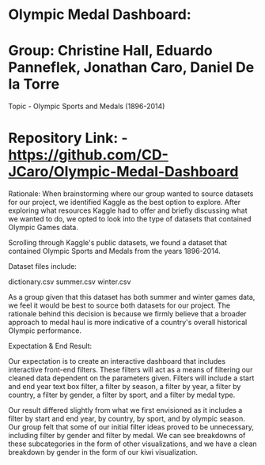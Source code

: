 # Olympic Medal Dashboard:
# Group: Christine Hall, Eduardo Panneflek, Jonathan Caro, Daniel De la Torre

Topic - Olympic Sports and Medals (1896-2014)  

# Repository Link: - https://github.com/CD-JCaro/Olympic-Medal-Dashboard

Rationale: 
When brainstorming where our group wanted to source datasets for our project, we identified Kaggle as the best option to explore. After exploring what resources Kaggle had to offer and briefly discussing what we wanted to do, we opted to look into the type of datasets that contained Olympic Games data.  

Scrolling through Kaggle's public datasets, we found a dataset that contained Olympic Sports and Medals from the years 1896-2014. 

Dataset files include: 

dictionary.csv
summer.csv
winter.csv 

As a group given that this dataset has both summer and winter games data, we feel it would be best to source both datasets for our project. The rationale behind this decision is because we firmly believe that a broader approach to medal haul is more indicative of a country's overall historical Olympic performance. 

Expectation & End Result: 

Our expectation is to create an interactive dashboard that includes interactive front-end filters. These filters will act as a means of filtering our cleaned data dependent on the parameters given. Filters will include a start and end year text box filter, a filter by season, a filter by year, a filter by country, a filter by gender, a filter by sport, and a filter by medal type.

Our result differed slightly from what we first envisioned as it includes a filter by start and end year, by country, by sport, and by olympic season. Our group felt that some of our initial filter ideas proved to be unnecessary, including filter by gender and filter by medal. We can see breakdowns of these subcategories in the form of other visualizations, and we have a clean breakdown by gender in the form of our kiwi visualization. 
